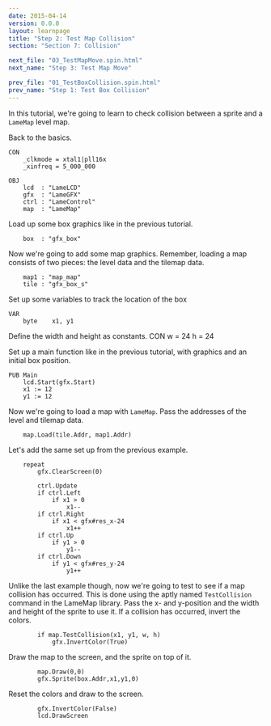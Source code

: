 ```yaml
---
date: 2015-04-14
version: 0.0.0
layout: learnpage
title: "Step 2: Test Map Collision"
section: "Section 7: Collision"

next_file: "03_TestMapMove.spin.html"
next_name: "Step 3: Test Map Move"

prev_file: "01_TestBoxCollision.spin.html"
prev_name: "Step 1: Test Box Collision"
---
```


In this tutorial, we're going to learn to check collision between a sprite and a `LameMap` level map.

Back to the basics.

    CON
        _clkmode = xtal1|pll16x
        _xinfreq = 5_000_000

    OBJ
        lcd  : "LameLCD"
        gfx  : "LameGFX"
        ctrl : "LameControl"
        map  : "LameMap"

Load up some box graphics like in the previous tutorial.

        box  : "gfx_box"

Now we're going to add some map graphics. Remember, loading a map consists of two pieces: the level data and the tilemap data.

        map1 : "map_map"
        tile : "gfx_box_s"

Set up some variables to track the location of the box

    VAR
        byte    x1, y1

Define the width and height as constants.
    CON
        w = 24
        h = 24

Set up a main function like in the previous tutorial, with graphics and an initial box position.

    PUB Main
        lcd.Start(gfx.Start)
        x1 := 12
        y1 := 12

Now we're going to load a map with `LameMap`. Pass the addresses of the level and tilemap data.

        map.Load(tile.Addr, map1.Addr)

Let's add the same set up from the previous example.

        repeat
            gfx.ClearScreen(0)

            ctrl.Update
            if ctrl.Left
                if x1 > 0
                    x1--
            if ctrl.Right
                if x1 < gfx#res_x-24
                    x1++
            if ctrl.Up
                if y1 > 0
                    y1--
            if ctrl.Down
                if y1 < gfx#res_y-24
                    y1++

Unlike the last example though, now we're going to test to see if a map collision has occurred. This is done using the aptly named `TestCollision` command in the LameMap library. Pass the x- and y-position and the width and height of the sprite to use it. If a collision has occurred, invert the colors.

            if map.TestCollision(x1, y1, w, h)
                gfx.InvertColor(True)

Draw the map to the screen, and the sprite on top of it.

            map.Draw(0,0)
            gfx.Sprite(box.Addr,x1,y1,0)

Reset the colors and draw to the screen.

            gfx.InvertColor(False)
            lcd.DrawScreen

